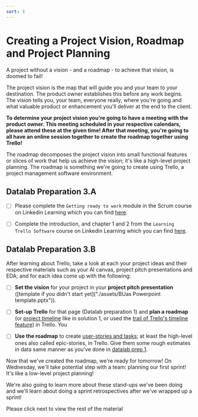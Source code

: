 ```yaml
---
sort: 3
---
```


# Creating a Project Vision, Roadmap and Project Planning

A project without a vision - and a roadmap - to achieve that vision, is
doomed to fail!

The project vision is the map that will guide you and your team to your destination.
The product owner establishes this before any work begins.
The vision tells you, your team, everyone really, where you're going and what
valuable product or enhancement you'll deliver at the end to the client.

**To determine your project vision you're going to have a meeting with the product owner. This meeting scheduled in your respective calendars, please attend these at the given time! After that meeting, you're going to all have an online session together to create the roadmap together using Trello!**

The roadmap decomposes the project vision into small functional features or slices
of work that help us achieve the vision; it's like a high-level project planning. The roadmap is something we're going to create using Trello, a project management software environment.

## Datalab Preparation 3.A
- [ ] Please complete the ```Getting ready to work``` module in the Scrum course on
Linkedin Learning which you can find [here](https://www.linkedin.com/learning/scrum-the-basics).
- [ ] Complete the introduction, and chapter 1 and 2 from the ```Learning Trello Software``` course on
Linkedin Learning which you can find [here](https://www.linkedin.com/learning/trello-essential-training/what-is-trello?autoplay=true&u=36359204). 


## Datalab Preparation 3.B
After learning about Trello, take a look at each your project ideas and their respective materials such as your AI canvas, project pitch presentations and EDA; and for each idea come up with the following:
- [ ] **Set the vision** for your project in your **project pitch presentation** ([template if you didn't start yet]("./assets/BUas Powerpoint template.pptx")).
- [ ] **Set-up Trello** for that page (Datalab preparation 1) and **plan a roadmap** (or [project timeline](https://bigpicture.one/trello-timeline/) like in solution 1, or used the [trail of Trello's timeline feature](https://www.youtube.com/watch?v=HrsQAiMS9G8)) in Trello. You 
- [ ] **Use the roadmap** to create [user-stories and tasks](https://youtu.be/C9wi7c_nIZI); at least the high-level ones also called epic-stories, in Trello. Give them some rough estimates in data same manner as you've done in [datalab prep 1](https://adsai.buas.nl/Study%20Content/Agile%20Project%20Management/1.The%20scrum%20approach%20to%20project%20success.html#datalab-preparation-1).


Now that we've created the roadmap, we're ready for tomorrow! On Wednesday, we'll take potential step with a team: planning our first sprint! It's like a low-level project planning! 

We're also going to learn more about these stand-ups we've been doing and we'll learn about doing a sprint retrospectives after we've wrapped up a sprint!

Please click next to view the rest of the material
